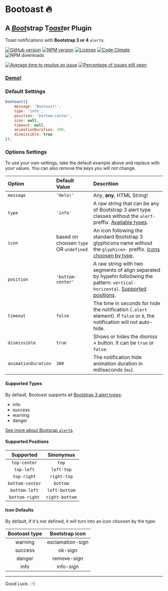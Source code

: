 # Bootoast 🔥
## A [*Boot*][0]strap T[*oast*][1]er Plugin
Toast notifications with **Bootstrap 3 or 4** `alert`s.

[![GitHub version](https://img.shields.io/github/tag/odahcam/bootoast.svg?style=flat-square&label=github)](https://github.com/odahcam/bootoast)
[![NPM version](https://img.shields.io/npm/v/bootoast.svg?style=flat-square&label=npm)](https://www.npmjs.com/package/bootoast)
[![License](https://img.shields.io/npm/l/qoopido.demand.svg?style=flat-square)](https://github.com/odahcam/bootoast)
[![Code Climate](https://img.shields.io/codeclimate/github/odahcam/bootoast.svg?style=flat-square)](https://codeclimate.com/github/odahcam/bootoast)
![NPM downloads](https://img.shields.io/npm/dt/bootoast.svg?style=flat-square&label=npm%20downloads)

[![Average time to resolve an issue](http://isitmaintained.com/badge/resolution/odahcam/bootoast.svg)](http://isitmaintained.com/project/odahcam/bootoast "Average time to resolve an issue")
[![Percentage of issues still open](http://isitmaintained.com/badge/open/odahcam/bootoast.svg)](http://isitmaintained.com/project/odahcam/bootoast "Percentage of issues still open")

### [Demo!][3]

### Default Settings

```javascript
bootoast({
    message: 'Bootoast!',
    type: 'info',
    position: 'bottom-center',
    icon: null,
    timeout: null,
    animationDuration: 300,
    dismissible: true
});
```

### Options Settings

To use your own settings, take the default example above and replace with your values. You can also remove the keys you will not change.

Option | Default Value | Descrition
:--- | :--- | :---
`message` | `'Helo!'` | Any, **any**, HTML String!
`type` | `'info'` | A raw string that can be any of Bootstrap 3 alert type classes without the `alert-` preffix. [Available types](#types).
`icon` | based on choosen `type` OR `undefined` | An icon following the standard Bootstrap 3 glyphicons name without the `glyphicon-` preffix. [Icons choosen by type](#icon-defaults).
`position` | `'bottom-center'` | A raw string with two segments of align separated by hypehn follo0wing the pattern: `vertical-horizontal`. [Supported positions](#supported-positions).
`timeout` | `false` | The time in seconds for hide the notification (`.alert` element). If `false` or `0`, the notification will not auto-hide. 
`dismissible` | `true` | Shows or hides the dismiss &times; button. It can be `true` or `false`.
`animationDuration` | `300` | The notification hide animation duration in milliseconds (`ms`).

#### Supported Types

By default, Bootoast supports all [Bootstrap 3 alert types][2]:

* info
* success
* warning
* danger
 
 [See more about Bootsrap `alert`s][2].
 


#### Supported Positions

Supported | Sinonymus
:---: | :---:
`top-center` | `top`
`top-left` | `left-top`
`top-right` | `right-top`
`bottom-center` | `bottom`
`bottom-left` | `left-bottom`
`bottom-right` | `right-bottom`


#### Icon Defaults

By default, if it's not defined, it will turn into an icon choosen by the type:

Bootoast type | Bootstrap icon
:---: | :---:
warning | exclamation-sign
success | ok-sign
danger | remove-sign
info | info-sign

----

Good Luck. :-)


[0]: https://getbootstrap.com/docs/3.3/
[1]: github.com/odahcam/bootoast
[2]: https://getbootstrap.com/docs/3.3/components/#alerts
[3]: https://codepen.io/odahcam/full/oeoYxm
